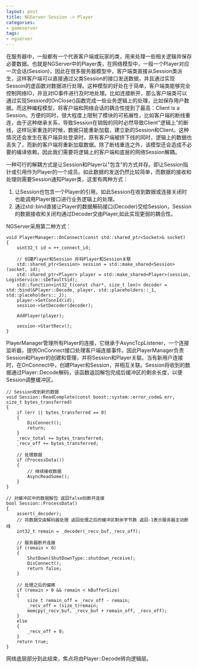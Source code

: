```yaml
---
layout: post
title: NGServer Session -> Player
categories:
- gameserver
tags:
- ngserver
---
```



在服务器中，一般都有一个代表客户端或玩家的类，用来处理一些相关逻辑并保存必要数据。也就是NGServer中的Player类，在网络模型中，一般一个Player对应一次会话(Session)，因此在很多服务器模型中，客户端类直接从Session类派生，这样客户端可以直接通过父类Session的接口发送数据，并且通过实现Sessoin的虚函数对数据进行处理。这种模型的好处在于简单，客户端类能够完全控制网络IO，并且对IO事件进行及时地处理。比如连接断开，那么客户端类可以通过实现Session的OnClose()函数完成一些业务逻辑上的处理，比如保存用户数据。而这种编程模型，将客户端和网络会话的耦合性提到了最高：Client is a Session。方便的同时，很大程度上限制了模块的可拓展性，比如客户端的断线重连，由于这种继承关系，导致Session在销毁的同时必然导致Client"逻辑上"的断线，这样玩家重连的时候，数据只能重新加载，建立新的Session和Client。这种情况还会发生在客户端异处登录时，原有客户端被挤下线的同时，逻辑上的数据也丢失了，而新的客户端将重新加载数据。除了断线重连之外，该模型还会造成不必要的编译依赖。因此我们需要将逻辑上的客户端和底层的网络Session解耦。

<!--more-->

一种可行的解耦方式是让Session和Player以"包含"的方式并存。即让Session指针或引用作为Player的一个成员。如此数据的发送仍然比较简单，而数据的接收和处理则需要Session通知Player类，这里有两种方式：

1. 让Session也包含一个Player的引用，如此Session在收到数据或连接关闭时也能调用Player接口进行业务逻辑上的处理。
2. 通过std::bind直接让Player的数据解码接口(Decoder)交给Session，Session的数据接收和关闭均通过Decoder交由Player,如此实现更弱的耦合性。

NGServer采用第二种方式：

```
void PlayerManager::OnConnect(const std::shared_ptr<Socket>& socket)
{
	uint32_t id = ++_connect_id;

	// 创建Player和Session 并将Player和Session关联
	std::shared_ptr<Session> session = std::make_shared<Session>(socket, id);
	std::shared_ptr<Player> player = std::make_shared<Player>(session, LoginService::sDefaultSid);
	std::function<int32_t(const char*, size_t len)> decoder = std::bind(&Player::Decode, player, std::placeholders::_1, std::placeholders::_2);
	player->SetConnId(id);
	session->SetDecoder(decoder);

	AddPlayer(player);

	session->StartRecv();
}
```

PlayerManager管理所有Player的连接，它继承于AsyncTcpListener，一个连接监听器，提供OnConnect接口处理客户端连接事件。因此PlayerManager负责Session和Player的创建和管理，并将Session和Player关联。当有新用户连接时，在OnConnect中，创建Player和Session，并相互关联。Session将收到的数据通过Player::Decode解码，该函数返回解包完成后缓冲区的剩余长度，以便Session调整缓冲区。
	
```
// Session收到新的数据
void Session::ReadComplete(const boost::system::error_code& err, size_t bytes_transferred)
{
    if (err || bytes_transferred == 0)
    {
        DisConnect();
        return;
    }
    _recv_total += bytes_transferred;
    _recv_off += bytes_transferred;

    // 处理数据
    if (ProcessData())
    {
        // 继续接收数据
        AsyncReadSome();
    }
}

// 对缓冲区中的数据解包 返回false则断开连接
bool Session::ProcessData()
{
    assert(_decoder);
    // 将数据交由解码器处理 返回处理之后的缓冲区剩余字节数 返回-1表示服务器主动断线
    int32_t remain = _decoder(_recv_buf,_recv_off);

    // 服务器断开连接
    if (remain < 0)
    {
        ShutDown(ShutDownType::shutdown_receive);
        DisConnect();
        return false;
    }

    // 处理之后的偏移
    if (remain > 0 && remain < kBufferSize)
    {
        size_t remain_off = _recv_off - remain;
        _recv_off = (size_t)remain;
        memcpy(_recv_buf, _recv_buf + remain_off, _recv_off);
    }
    else
    {
        _recv_off = 0;
    }
    return true;
}
```

网络底层部分到此结束，焦点将由Player::Decode转向逻辑层。
